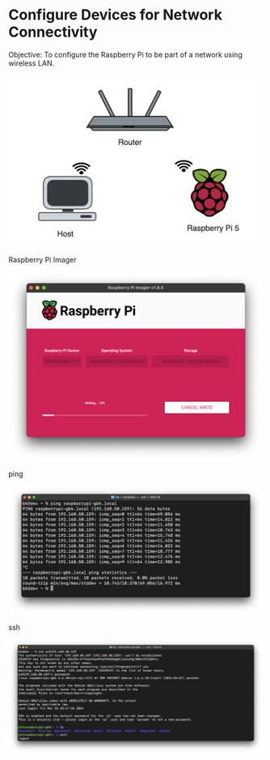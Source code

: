 # Configure Devices for Network Connectivity

Objective: To configure the Raspberry Pi to be part of a network using wireless LAN.

![network](networking/images/network.png)

Raspberry Pi Imager

![imager](networking/images/imager.png)

ping

![ping](networking/images/ping.png)

ssh

![ssh](networking/images/ssh.png)